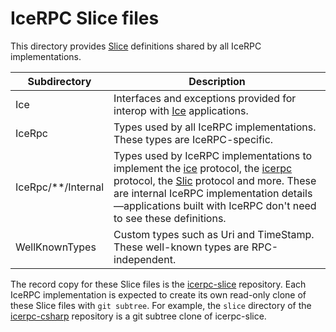 # IceRPC Slice files

This directory provides [Slice] definitions shared by all IceRPC implementations.

| Subdirectory       | Description                                                                        |
|--------------------|------------------------------------------------------------------------------------|
| Ice                | Interfaces and exceptions provided for interop with [Ice] applications. |
| IceRpc             | Types used by all IceRPC implementations. These types are IceRPC-specific.     |
| IceRpc/**/Internal | Types used by IceRPC implementations to implement the [ice][ice-protocol] protocol, the [icerpc][icerpc-protocol] protocol, the [Slic] protocol and more. These are internal IceRPC implementation details—applications built with IceRPC don't need to see these definitions.|
| WellKnownTypes     | Custom types such as Uri and TimeStamp. These well-known types are RPC-independent.|

The record copy for these Slice files is the [icerpc-slice] repository. Each IceRPC implementation is
expected to create its own read-only clone of these Slice files with `git subtree`. For example, the `slice` directory
of the [icerpc-csharp] repository is a git subtree clone of icerpc-slice.

[Ice]: https://github.com/zeroc-ice/ice
[ice-protocol]: https://docs.icerpc.dev/icerpc/ice-protocol/protocol-frames
[icerpc-csharp]: https://github.com/icerpc/icerpc-csharp/
[icerpc-protocol]: https://docs.icerpc.dev/icerpc/icerpc-protocol/mapping-rpcs-to-streams
[icerpc-slice]: https://github.com/icerpc/icerpc-slice
[Slic]: https://docs.icerpc.dev/icerpc/slic-transport/protocol-frames
[Slice]: https://docs.icerpc.dev/slice2
